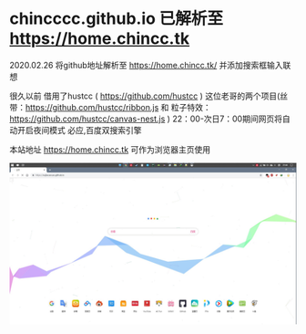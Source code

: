 # chincccc.github.io  已解析至 https://home.chincc.tk
2020.02.26
  将github地址解析至 https://home.chincc.tk/  并添加搜索框输入联想

很久以前
  借用了hustcc ( https://github.com/hustcc ) 这位老哥的两个项目(丝带：https://github.com/hustcc/ribbon.js 和 粒子特效：https://github.com/hustcc/canvas-nest.js )
  22：00-次日7：00期间网页将自动开启夜间模式
  必应,百度双搜索引擎


本站地址  https://home.chincc.tk   可作为浏览器主页使用

![截图](/home_files/p.jpg)

